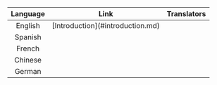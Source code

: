 | Language | Link | Translators |
| :---: | :---: | :---: |
| English | \[Introduction\]\(\#introduction.md\) |  |
| Spanish |  |  |
| French |  |  |
| Chinese |  |  |
| German |  |  |



